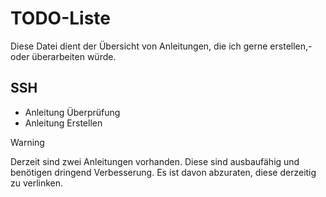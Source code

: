 # TODO-Liste

Diese Datei dient der Übersicht von Anleitungen, die ich gerne erstellen,- oder überarbeiten würde.

## SSH

- Anleitung Überprüfung
- Anleitung Erstellen

> [!WARNING]  
> Derzeit sind zwei Anleitungen vorhanden. Diese sind ausbaufähig und benötigen dringend Verbesserung. Es ist davon abzuraten, diese derzeitig zu verlinken.

